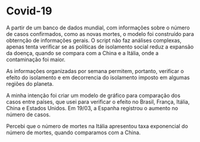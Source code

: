 # Covid-19

A partir de um banco de dados mundial, com informações sobre o número de casos confirmados, como as novas mortes, o modelo foi construído para obternção de informações gerais. O script não faz análises complexas, apenas tenta verificar se as políticas de isolamento social reduz a expansão da doença, quando se compara com a China e a Itália, onde a contaminação foi maior.

As informações organizadas por semana permitem, portanto, verificar o efeito do isolamento e em decorrencia do isolamento imposto em algumas regiões do planeta.

A minha intenção foi criar um modelo de gráfico para comparação dos casos entre países, que usei para verificar o efeito no Brasil, França, Itália, China e Estados Unidos. Em 19/03, a Espanha registrou o aumento no número de casos.

Percebi que o número de mortes na Itália apresentou taxa exponencial do número de mortes, quando comparamos com a China.

